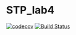 # STP_lab4

[![codecov](https://codecov.io/gh/engeeene/STP_lab4/branch/master/graph/badge.svg)](https://codecov.io/gh/engeeene/STP_lab4)
[![Build Status](https://travis-ci.org/engeeene/STP_lab4.svg?branch=master)](https://travis-ci.org/engeeene/STP_lab4)

